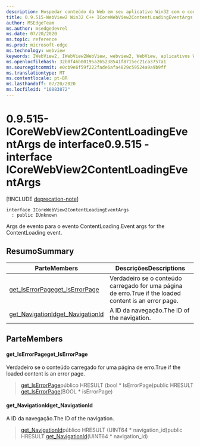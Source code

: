 ```yaml
---
description: Hospedar conteúdo da Web em seu aplicativo Win32 com o controle WebView2 do Microsoft Edge
title: 0.9.515-WebView2 Win32 C++ ICoreWebView2ContentLoadingEventArgs
author: MSEdgeTeam
ms.author: msedgedevrel
ms.date: 07/20/2020
ms.topic: reference
ms.prod: microsoft-edge
ms.technology: webview
keywords: IWebView2, IWebView2WebView, webview2, WebView, aplicativos Win32, Win32, Edge, ICoreWebView2, ICoreWebView2Controller, controle do navegador, HTML Edge
ms.openlocfilehash: 32b0f46b00195a265238541f8715ec21ca3757a1
ms.sourcegitcommit: e0cb9e6f59f222fade6afa4829c59524a9a9b9ff
ms.translationtype: MT
ms.contentlocale: pt-BR
ms.lasthandoff: 07/20/2020
ms.locfileid: "10883872"
---
```

# <span data-ttu-id="78ef0-104">0.9.515-ICoreWebView2ContentLoadingEventArgs de interface</span><span class="sxs-lookup"><span data-stu-id="78ef0-104">0.9.515 - interface ICoreWebView2ContentLoadingEventArgs</span></span> 

[!INCLUDE [deprecation-note](../../includes/deprecation-note.md)]

```
interface ICoreWebView2ContentLoadingEventArgs
  : public IUnknown
```

<span data-ttu-id="78ef0-105">Args de evento para o evento ContentLoading.</span><span class="sxs-lookup"><span data-stu-id="78ef0-105">Event args for the ContentLoading event.</span></span>

## <span data-ttu-id="78ef0-106">Resumo</span><span class="sxs-lookup"><span data-stu-id="78ef0-106">Summary</span></span>

 <span data-ttu-id="78ef0-107">Parte</span><span class="sxs-lookup"><span data-stu-id="78ef0-107">Members</span></span>                        | <span data-ttu-id="78ef0-108">Descrições</span><span class="sxs-lookup"><span data-stu-id="78ef0-108">Descriptions</span></span>
--------------------------------|---------------------------------------------
[<span data-ttu-id="78ef0-109">get_IsErrorPage</span><span class="sxs-lookup"><span data-stu-id="78ef0-109">get_IsErrorPage</span></span>](#get_iserrorpage) | <span data-ttu-id="78ef0-110">Verdadeiro se o conteúdo carregado for uma página de erro.</span><span class="sxs-lookup"><span data-stu-id="78ef0-110">True if the loaded content is an error page.</span></span>
[<span data-ttu-id="78ef0-111">get_NavigationId</span><span class="sxs-lookup"><span data-stu-id="78ef0-111">get_NavigationId</span></span>](#get_navigationid) | <span data-ttu-id="78ef0-112">A ID da navegação.</span><span class="sxs-lookup"><span data-stu-id="78ef0-112">The ID of the navigation.</span></span>

## <span data-ttu-id="78ef0-113">Parte</span><span class="sxs-lookup"><span data-stu-id="78ef0-113">Members</span></span>

#### <span data-ttu-id="78ef0-114">get_IsErrorPage</span><span class="sxs-lookup"><span data-stu-id="78ef0-114">get_IsErrorPage</span></span> 

<span data-ttu-id="78ef0-115">Verdadeiro se o conteúdo carregado for uma página de erro.</span><span class="sxs-lookup"><span data-stu-id="78ef0-115">True if the loaded content is an error page.</span></span>

> <span data-ttu-id="78ef0-116">[get_IsErrorPage](#get_iserrorpage)público HRESULT (bool \* IsErrorPage)</span><span class="sxs-lookup"><span data-stu-id="78ef0-116">public HRESULT [get_IsErrorPage](#get_iserrorpage)(BOOL \* isErrorPage)</span></span>

#### <span data-ttu-id="78ef0-117">get_NavigationId</span><span class="sxs-lookup"><span data-stu-id="78ef0-117">get_NavigationId</span></span> 

<span data-ttu-id="78ef0-118">A ID da navegação.</span><span class="sxs-lookup"><span data-stu-id="78ef0-118">The ID of the navigation.</span></span>

> <span data-ttu-id="78ef0-119">[get_NavigationId](#get_navigationid)público HRESULT (UINT64 \* navigation_id)</span><span class="sxs-lookup"><span data-stu-id="78ef0-119">public HRESULT [get_NavigationId](#get_navigationid)(UINT64 \* navigation_id)</span></span>

